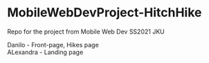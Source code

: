 # MobileWebDevProject-HitchHike
Repo for the project from Mobile Web Dev SS2021 JKU

Danilo - Front-page, Hikes page <br/>
ALexandra - Landing page
